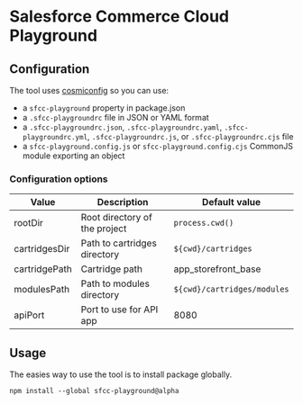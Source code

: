 # Salesforce Commerce Cloud Playground

## Configuration

The tool uses [cosmiconfig](https://github.com/davidtheclark/cosmiconfig) so you can use:

- a `sfcc-playground` property in package.json
- a `.sfcc-playgroundrc` file in JSON or YAML format
- a `.sfcc-playgroundrc.json`, `.sfcc-playgroundrc.yaml`, `.sfcc-playgroundrc.yml`, `.sfcc-playgroundrc.js`, or `.sfcc-playgroundrc.cjs` file
- a `sfcc-playground.config.js` or `sfcc-playground.config.cjs` CommonJS module exporting an object

### Configuration options

| Value         | Description                   | Default value               |
|---------------|-------------------------------|-----------------------------|
| rootDir       | Root directory of the project | `process.cwd()`             |
| cartridgesDir | Path to cartridges directory  | `${cwd}/cartridges`         |
| cartridgePath | Cartridge path                | app_storefront_base         |
| modulesPath   | Path to modules directory     | `${cwd}/cartridges/modules` |
| apiPort       | Port to use for API app       | 8080                        |

## Usage

The easies way to use the tool is to install package globally.

```shell
npm install --global sfcc-playground@alpha
```
